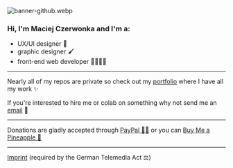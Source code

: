 ![banner-github.webp](https://drive.google.com/uc?export=download&id=1X-JYKCESxzEbB1KbAMXNw6FsGh-3OotK)

### Hi, I'm Maciej Czerwonka and I'm a:
- UX/UI designer 📱
- graphic designer 🖌
- front-end web developer 🧑🏻‍💻🌐

---

Nearly all of my repos are private so check out my [portfolio](https://czerwonka.dev) where I have all my work ✨



If you're interested to hire me or colab on something why not send me an [email](mailto:maciej@czerwonka.dev) 📩

---

Donations are gladly accepted through [PayPal 💙🤍](https://paypal.me/MaciejCzerwonkaDEV) or you can [Buy Me a Pineapple 🍍](https://www.buymeacoffee.com/maciejczerwonka)

---

[Imprint](https://czerwonka.dev/imprint) (required by the German Telemedia Act ⚖️)

